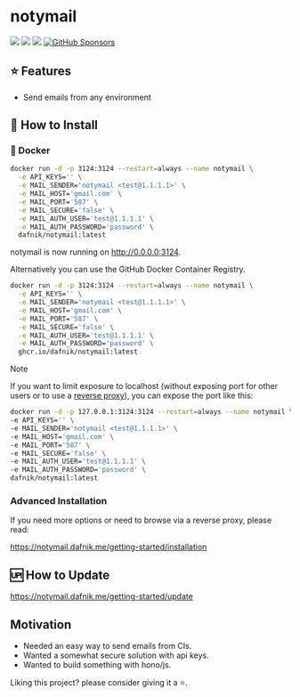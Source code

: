 # notymail

<a target="_blank" href="https://github.com/dafnik/notymail"><img src="https://img.shields.io/github/stars/dafnik/notymail?style=flat" /></a>
<a target="_blank" href="https://hub.docker.com/r/dafnik/notymail"><img src="https://img.shields.io/docker/pulls/dafnik/notymail" /></a>
<a target="_blank" href="https://hub.docker.com/r/dafnik/notymail"><img src="https://img.shields.io/docker/v/dafnik/notymail/latest?label=docker%20image%20ver." /></a>
[![GitHub Sponsors](https://img.shields.io/github/sponsors/dafnik?label=GitHub%20Sponsors)](https://github.com/sponsors/dafnik)

## ⭐ Features

- Send emails from any environment

## 🔧 How to Install

### 🐳 Docker

```bash
docker run -d -p 3124:3124 --restart=always --name notymail \
  -e API_KEYS='' \
  -e MAIL_SENDER='notymail <test@1.1.1.1>' \
  -e MAIL_HOST='gmail.com' \
  -e MAIL_PORT='587' \
  -e MAIL_SECURE='false' \
  -e MAIL_AUTH_USER='test@1.1.1.1' \
  -e MAIL_AUTH_PASSWORD='password' \
  dafnik/notymail:latest
```

notymail is now running on <http://0.0.0.0:3124>.

Alternatively you can use the GitHub Docker Container Registry.

```bash
docker run -d -p 3124:3124 --restart=always --name notymail \
  -e API_KEYS='' \
  -e MAIL_SENDER='notymail <test@1.1.1.1>' \
  -e MAIL_HOST='gmail.com' \
  -e MAIL_PORT='587' \
  -e MAIL_SECURE='false' \
  -e MAIL_AUTH_USER='test@1.1.1.1' \
  -e MAIL_AUTH_PASSWORD='password' \
  ghcr.io/dafnik/notymail:latest
```

> [!NOTE]
> If you want to limit exposure to localhost (without exposing port for other users or to use a [reverse proxy](https://notymail.dafnik.me/getting-started/reverse-proxy)), you can expose the port like this:
>
> ```bash
> docker run -d -p 127.0.0.1:3124:3124 --restart=always --name notymail \
> -e API_KEYS='' \
> -e MAIL_SENDER='notymail <test@1.1.1.1>' \
> -e MAIL_HOST='gmail.com' \
> -e MAIL_PORT='587' \
> -e MAIL_SECURE='false' \
> -e MAIL_AUTH_USER='test@1.1.1.1' \
> -e MAIL_AUTH_PASSWORD='password' \
> dafnik/notymail:latest
> ```

### Advanced Installation

If you need more options or need to browse via a reverse proxy, please read:

https://notymail.dafnik.me/getting-started/installation

## 🆙 How to Update

https://notymail.dafnik.me/getting-started/update

## Motivation

- Needed an easy way to send emails from CIs.
- Wanted a somewhat secure solution with api keys.
- Wanted to build something with hono/js.

Liking this project? please consider giving it a ⭐.
